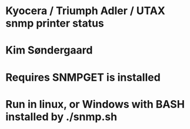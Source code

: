 # Kyocera / Triumph Adler / UTAX snmp printer status
# Kim Søndergaard
# Requires SNMPGET is installed
# Run in linux, or Windows with BASH installed by ./snmp.sh
